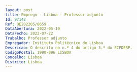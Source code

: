 ```yaml
--- 
layout: post
title: Emprego - Lisboa - Professor adjunto
Id: 97142
Ref: OE202205/0659
DataAbertura: 2022-05-19
DataFecho: 2022-07-22
Trabalho: Professor adjunto
Empregador: Instituto Politécnico de Lisboa
Descricao: O descrito no n.º 4 do artigo 3.º do ECPDESP.
CodigoPostal: 1990-096 LISBOA
Concelho: Lisboa
Distrito: Lisboa
--- 
```

